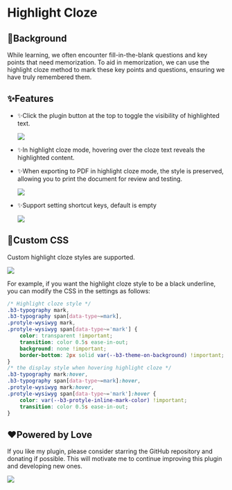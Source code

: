 # Highlight Cloze

## 🤔Background

While learning, we often encounter fill-in-the-blank questions and key points that need memorization. To aid in memorization, we can use the highlight cloze method to mark these key points and questions, ensuring we have truly remembered them.

## ✨Features

* ✨Click the plugin button at the top to toggle the visibility of highlighted text.

  ![](https://fastly.jsdelivr.net/gh/Achuan-2/PicBed/assets/高亮挖空-2024-11-29.gif)
* ✨In highlight cloze mode, hovering over the cloze text reveals the highlighted content.
* ✨When exporting to PDF in highlight cloze mode, the style is preserved, allowing you to print the document for review and testing.

  ![](https://fastly.jsdelivr.net/gh/Achuan-2/PicBed/assets/PixPin_2024-11-29_16-54-30-2024-11-29.png)
* ✨Support setting shortcut keys, default is empty

  ![](https://fastly.jsdelivr.net/gh/Achuan-2/PicBed/assets/PixPin_2024-11-29_21-08-49-2024-11-29.png)

## 🎨Custom CSS

Custom highlight cloze styles are supported.

![](https://fastly.jsdelivr.net/gh/Achuan-2/PicBed/assets/PixPin_2024-11-29_15-44-28-2024-11-29.png)

For example, if you want the highlight cloze style to be a black underline, you can modify the CSS in the settings as follows:

```css
/* Highlight cloze style */
.b3-typography mark,
.b3-typography span[data-type~=mark],
.protyle-wysiwyg mark,
.protyle-wysiwyg span[data-type~='mark'] {
    color: transparent !important;
    transition: color 0.5s ease-in-out;
    background: none !important;
    border-bottom: 2px solid var(--b3-theme-on-background) !important;
}
/* the display style when hovering highlight cloze */
.b3-typography mark:hover,
.b3-typography span[data-type~=mark]:hover,
.protyle-wysiwyg mark:hover,
.protyle-wysiwyg span[data-type~='mark']:hover {
    color: var(--b3-protyle-inline-mark-color) !important;
    transition: color 0.5s ease-in-out;
}
```

## ❤️Powered by Love

If you like my plugin, please consider starring the GitHub repository and donating if possible. This will motivate me to continue improving this plugin and developing new ones.

![](https://fastly.jsdelivr.net/gh/Achuan-2/PicBed/assets/20241128221208-2024-11-28.png)
